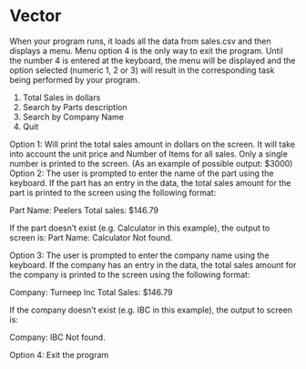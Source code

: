 # Vector


When your program runs, it loads all the data from sales.csv and then displays a menu. Menu option 4 is the only way to exit the program. Until the number 4 is entered at the keyboard, the menu will be displayed and the option selected (numeric 1, 2 or 3) will result in the corresponding task being performed by your program.

1. Total Sales in dollars
2. Search by Parts description
3. Search by Company Name
4. Quit

Option 1: Will print the total sales amount in dollars on the screen. It will take into account the unit price and Number of Items for all sales. Only a single number is printed to the screen. (As an example of possible output: $3000)
Option 2: The user is prompted to enter the name of the part using the keyboard. If the part has an entry in the data, the total sales amount for the part is printed to the screen using the following format:

Part Name: Peelers
Total sales:  $146.79

If the part doesn’t exist (e.g. Calculator in this example), the output to screen is:
Part Name: Calculator
Not found.

Option 3: The user is prompted to enter the company name using the keyboard. If the company has an entry in the data, the total sales amount for the company is printed to the screen using the following format:

Company: Turneep Inc
Total Sales: $146.79

If the company doesn’t exist (e.g. IBC in this example), the output to screen is:

Company: IBC
Not found.

Option 4: Exit the program
